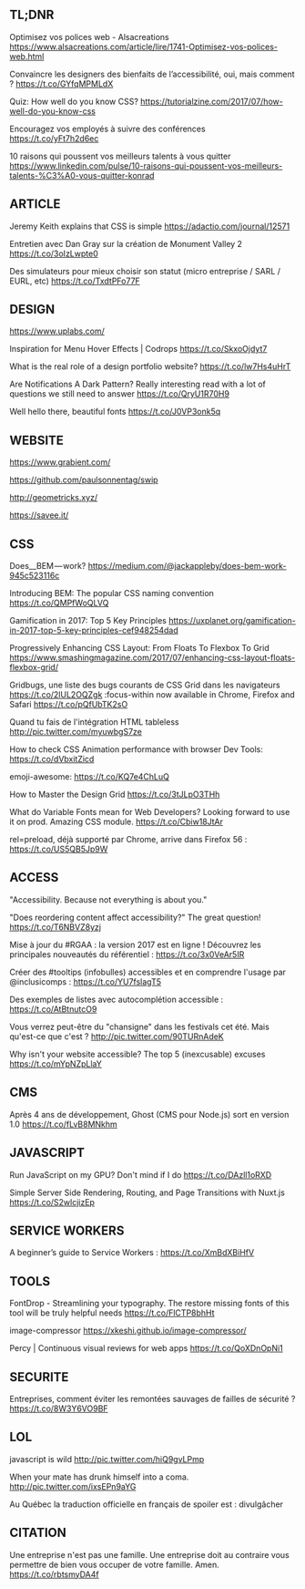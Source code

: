 ## TL;DNR   

Optimisez vos polices web - Alsacreations
https://www.alsacreations.com/article/lire/1741-Optimisez-vos-polices-web.html

Convaincre les designers des bienfaits de l’accessibilité, oui, mais comment ? 
https://t.co/GYfqMPMLdX

Quiz: How well do you know CSS?
https://tutorialzine.com/2017/07/how-well-do-you-know-css

Encouragez vos employés à suivre des conférences 
https://t.co/yFt7h2d6ec

10 raisons qui poussent vos meilleurs talents à vous quitter
https://www.linkedin.com/pulse/10-raisons-qui-poussent-vos-meilleurs-talents-%C3%A0-vous-quitter-konrad


## ARTICLE   

Jeremy Keith explains that CSS is simple
https://adactio.com/journal/12571

Entretien avec Dan Gray sur la création de Monument Valley 2 
https://t.co/3oIzLwpte0

Des simulateurs pour mieux choisir son statut (micro entreprise / SARL / EURL, etc) 
https://t.co/TxdtPFo77F


## DESIGN   

https://www.uplabs.com/

Inspiration for Menu Hover Effects | Codrops 
https://t.co/SkxoOjdyt7

What is the real role of a design portfolio website? https://t.co/lw7Hs4uHrT

Are Notifications A Dark Pattern? Really interesting read with a lot of questions we still need to answer https://t.co/QryU1R70H9

Well hello there, beautiful fonts https://t.co/J0VP3onk5q


## WEBSITE   

https://www.grabient.com/

https://github.com/paulsonnentag/swip

http://geometricks.xyz/

https://savee.it/



## CSS   

Does__BEM — work?
https://medium.com/@jackappleby/does-bem-work-945c523116c​

Introducing BEM: The popular CSS naming convention 
https://t.co/QMPfWoQLVQ

Gamification in 2017: Top 5 Key Principles
https://uxplanet.org/gamification-in-2017-top-5-key-principles-cef948254dad

Progressively Enhancing CSS Layout: From Floats To Flexbox To Grid
https://www.smashingmagazine.com/2017/07/enhancing-css-layout-floats-flexbox-grid/

Gridbugs, une liste des bugs courants de CSS Grid dans les navigateurs https://t.co/2lUL2OQZgk
:focus-within now available in Chrome, Firefox and Safari
https://t.co/pQfUbTK2sO

Quand tu fais de l'intégration HTML tableless 
http://pic.twitter.com/myuwbgS7ze

How to check CSS Animation performance with browser Dev Tools: 
https://t.co/dVbxitZicd 

emoji-awesome: 
https://t.co/KQ7e4ChLuQ

How to Master the Design Grid 
https://t.co/3tJLpO3THh

What do Variable Fonts mean for Web Developers? Looking forward to use it on prod. Amazing CSS module. 
https://t.co/Cbiw18JtAr

rel=preload, déjà supporté par Chrome, arrive dans Firefox 56 : 
https://t.co/US5QB5Jp9W



## ACCESS   

​"​Accessibility. Because not everything is about you.​"​

"Does reordering content affect accessibility?" ​The great question!​ 
​https://t.co/T6NBVZ8yzj

Mise à jour du #RGAA : la version 2017 est en ligne ! Découvrez les principales nouveautés du référentiel : 
https://t.co/3x0VeAr5IR

Créer des #tooltips (infobulles) accessibles et en comprendre l'usage par @inclusicomps : 
https://t.co/YU7fslagT5

Des exemples de listes avec autocomplétion accessible : 
https://t.co/AtBtnutcO9

Vous verrez peut-être du "chansigne" dans les festivals cet été. Mais qu'est-ce que c'est ? 
http://pic.twitter.com/90TURnAdeK

Why isn't your website accessible? The top 5 (inexcusable) excuses https://t.co/mYpNZpLlaY



## CMS   

Après 4 ans de développement, Ghost (CMS pour Node.js) sort en version 1.0 
https://t.co/fLvB8MNkhm



## JAVASCRIPT   

Run JavaScript on my GPU? Don't mind if I do
https://t.co/DAzll1oRXD

Simple Server Side Rendering, Routing, and Page Transitions with Nuxt.js https://t.co/S2wlcjizEp



## SERVICE WORKERS   

A beginner’s guide to Service Workers :
https://t.co/XmBdXBiHfV



## TOOLS   

FontDrop - Streamlining your typography. The restore missing fonts of this tool will be truly helpful needs https://t.co/FlCTP8bhHt

image-compressor
https://xkeshi.github.io/image-compressor/

Percy | Continuous visual reviews for web apps 
https://t.co/QoXDnOpNi1



## SECURITE   

Entreprises, comment éviter les remontées sauvages de failles de sécurité ? 
https://t.co/8W3Y6VO9BF



## LOL   

javascript is wild 
http://pic.twitter.com/hiQ9gvLPmp

When your mate has drunk himself into a coma.​ 
​http://pic.twitter.com/ixsEPn9aYG

Au Québec la traduction officielle en français de spoiler est : divulgâcher



## CITATION   

Une entreprise n'est pas une famille. Une entreprise doit au contraire vous permettre de bien vous occuper de votre famille. Amen. 
https://t.co/rbtsmyDA4f